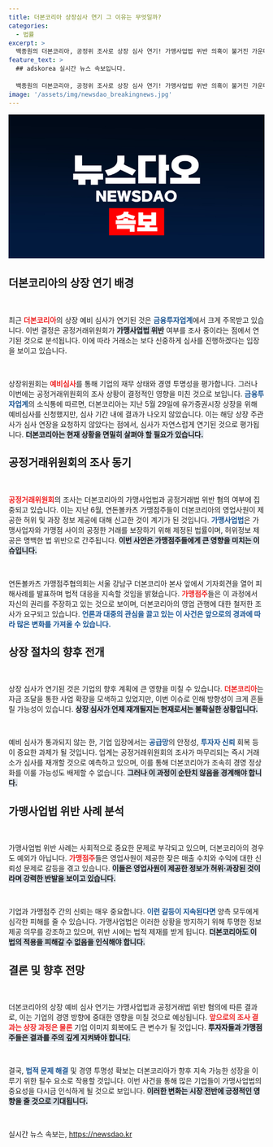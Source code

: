 ```yaml
---
title: 더본코리아 상장심사 연기 그 이유는 무엇일까?
categories:
  - 법률
excerpt: >
  백종원의 더본코리아, 공정위 조사로 상장 심사 연기! 가맹사업법 위반 의혹이 불거진 가운데, 거래소는 신중하게 심사를 진행 중입니다. 가맹점주들의 고발이 초읽기에 들어간 상황, 과연 더본코리아의 운명은?
feature_text: >
  ## adskorea 실시간 뉴스 속보입니다.

  백종원의 더본코리아, 공정위 조사로 상장 심사 연기! 가맹사업법 위반 의혹이 불거진 가운데, 거래소는 신중하게 심사를 진행 중입니다. 가맹점주들의 고발이 초읽기에 들어간 상황, 과연 더본코리아의 운명은?
image: '/assets/img/newsdao_breakingnews.jpg'
---
```


<p><img src="/assets/img/newsdao_breakingnews.jpg" alt="adskorea 속보" /></p>

<h2 data-ke-size="size26">더본코리아의 상장 연기 배경</h2>

<p data-ke-size="size16">&nbsp;</p>

<p>최근 <b><span style="color: #ee2323;">더본코리아</span></b>의 상장 예비 심사가 연기된 것은 <b><span style="color: #1a5490;">금융투자업계</span></b>에서 크게 주목받고 있습니다. 이번 결정은 공정거래위원회가 <b><span style="background-color: #21538527;">가맹사업법 위반</span></b> 여부를 조사 중이라는 점에서 연기된 것으로 분석됩니다. 이에 따라 거래소는 보다 신중하게 심사를 진행하겠다는 입장을 보이고 있습니다.</p></p>

<p data-ke-size="size16">&nbsp;</p>

<p>상장위원회는 <b><span style="color: #ee2323;">예비심사</span></b>를 통해 기업의 재무 상태와 경영 투명성을 평가합니다. 그러나 이번에는 공정거래위원회의 조사 상황이 결정적인 영향을 미친 것으로 보입니다. <b><span style="color: #1a5490;">금융투자업계</span></b>의 소식통에 따르면, 더본코리아는 지난 5월 29일에 유가증권시장 상장을 위해 예비심사를 신청했지만, 심사 기간 내에 결과가 나오지 않았습니다. 이는 해당 상장 주관사가 심사 연장을 요청하지 않았다는 점에서, 심사가 자연스럽게 연기된 것으로 평가됩니다. <b><span style="background-color: #21538527;">더본코리아는 현재 상황을 면밀히 살펴야 할 필요가 있습니다.</span></b></p>

<h2 data-ke-size="size26">공정거래위원회의 조사 동기</h2>

<p data-ke-size="size16">&nbsp;</p>

<p><b><span style="color: #ee2323;">공정거래위원회</span></b>의 조사는 더본코리아의 가맹사업법과 공정거래법 위반 혐의 여부에 집중되고 있습니다. 이는 지난 6월, 연돈볼카츠 가맹점주들이 더본코리아의 영업사원이 제공한 허위 및 과장 정보 제공에 대해 신고한 것이 계기가 된 것입니다. <b><span style="color: #1a5490;">가맹사업법</span></b>은 가맹사업자와 가맹점 사이의 공정한 거래를 보장하기 위해 제정된 법률이며, 허위정보 제공은 명백한 법 위반으로 간주됩니다. <b><span style="background-color: #21538527;">이번 사안은 가맹점주들에게 큰 영향을 미치는 이슈입니다.</span></b></p>

<p data-ke-size="size16">&nbsp;</p>

<p>연돈볼카츠 가맹점주협의회는 서울 강남구 더본코리아 본사 앞에서 기자회견을 열어 피해사례를 발표하며 법적 대응을 지속할 것임을 밝혔습니다. <b><span style="color: #ee2323;">가맹점주</span></b>들은 이 과정에서 자신의 권리를 주장하고 있는 것으로 보이며, 더본코리아의 영업 관행에 대한 철저한 조사가 요구되고 있습니다. <b><span style="color: #1a5490;">언론과 대중의 관심을 끌고 있는 이 사건은 앞으로의 경과에 따라 많은 변화를 가져올 수 있습니다.</span></b></p>

<h2 data-ke-size="size26">상장 절차의 향후 전개</h2>

<p data-ke-size="size16">&nbsp;</p>

<p>상장 심사가 연기된 것은 기업의 향후 계획에 큰 영향을 미칠 수 있습니다. <b><span style="color: #ee2323;">더본코리아</span></b>는 자금 조달을 통한 사업 확장을 모색하고 있었지만, 이번 이슈로 인해 방향성이 크게 흔들릴 가능성이 있습니다. <b><span style="background-color: #21538527;">상장 심사가 언제 재개될지는 현재로서는 불확실한 상황입니다.</span></b> </p>

<p data-ke-size="size16">&nbsp;</p>

<p>예비 심사가 통과되지 않는 한, 기업 입장에서는 <b><span style="color: #1a5490;">공급망</span></b>의 안정성, <b><span style="color: #1a5490;">투자자 신뢰</span></b> 회복 등이 중요한 과제가 될 것입니다. 업계는 공정거래위원회의 조사가 마무리되는 즉시 거래소가 심사를 재개할 것으로 예측하고 있으며, 이를 통해 더본코리아가 조속히 경영 정상화를 이룰 가능성도 배제할 수 없습니다. <b><span style="background-color: #21538527;">그러나 이 과정이 순탄치 않음을 경계해야 합니다.</span></b></p>

<h2 data-ke-size="size26">가맹사업법 위반 사례 분석</h2>

<p data-ke-size="size16">&nbsp;</p>

<p>가맹사업법 위반 사례는 사회적으로 중요한 문제로 부각되고 있으며, 더본코리아의 경우도 예외가 아닙니다. <b><span style="color: #ee2323;">가맹점주</span></b>들은 영업사원이 제공한 잦은 매출 수치와 수익에 대한 신뢰성 문제로 갈등을 겪고 있습니다. <b><span style="background-color: #21538527;">이들은 영업사원이 제공한 정보가 허위·과장된 것이라며 강력한 반발을 보이고 있습니다.</span></b></p>

<p data-ke-size="size16">&nbsp;</p>

<p>기업과 가맹점주 간의 신뢰는 매우 중요합니다. <b><span style="color: #1a5490;">이런 갈등이 지속된다면</span></b> 양측 모두에게 심각한 피해를 줄 수 있습니다. 가맹사업법은 이러한 상황을 방지하기 위해 투명한 정보 제공 의무를 강조하고 있으며, 위반 시에는 법적 제재를 받게 됩니다. <b><span style="background-color: #21538527;">더본코리아도 이 법의 적용을 피해갈 수 없음을 인식해야 합니다.</span></b></p>

<h2 data-ke-size="size26">결론 및 향후 전망</h2>

<p data-ke-size="size16">&nbsp;</p>

<p>더본코리아의 상장 예비 심사 연기는 가맹사업법과 공정거래법 위반 혐의에 따른 결과로, 이는 기업의 경영 방향에 중대한 영향을 미칠 것으로 예상됩니다. <b><span style="color: #ee2323;">앞으로의 조사 결과는 상장 과정은 물론</span></b> 기업 이미지 회복에도 큰 변수가 될 것입니다. <b><span style="background-color: #21538527;">투자자들과 가맹점주들은 결과를 주의 깊게 지켜봐야 합니다.</span></b></p>

<p data-ke-size="size16">&nbsp;</p>

<p>결국, <b><span style="color: #1a5490;">법적 문제 해결</span></b> 및 경영 투명성 확보는 더본코리아가 향후 지속 가능한 성장을 이루기 위한 필수 요소로 작용할 것입니다. 이번 사건을 통해 많은 기업들이 가맹사업법의 중요성을 다시금 인식하게 될 것으로 보입니다. <b><span style="background-color: #21538527;">이러한 변화는 시장 전반에 긍정적인 영향을 줄 것으로 기대됩니다.</span></b> </p>

<p data-ke-size="size16">&nbsp;</p>
실시간 뉴스 속보는, <a href="https://newsdao.kr" rel="dofollow">https://newsdao.kr</a>


